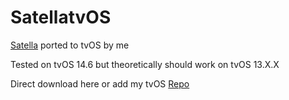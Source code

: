 # SatellatvOS

[Satella](https://github.com/Paisseon/Satella) ported to tvOS by me

Tested on tvOS 14.6 but theoretically should work on tvOS 13.X.X

Direct download here or add my tvOS [Repo](https://codeymoore.github.io/tvrepo/)
